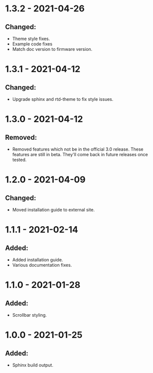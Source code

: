 # 1.3.2 - 2021-04-26

## Changed:
- Theme style fixes.
- Example code fixes
- Match doc version to firmware version.

# 1.3.1 - 2021-04-12

## Changed:
- Upgrade sphinx and rtd-theme to fix style issues.

# 1.3.0 - 2021-04-12

## Removed:
- Removed features which not be in the official 3.0 release. These features
  are still in beta. They'll come back in future releases once tested.

# 1.2.0 - 2021-04-09

## Changed:
- Moved installation guide to external site.

# 1.1.1 - 2021-02-14

## Added:
- Added installation guide.
- Various documentation fixes.

# 1.1.0 - 2021-01-28

## Added:
- Scrollbar styling.

# 1.0.0 - 2021-01-25

## Added:
- Sphinx build output.
